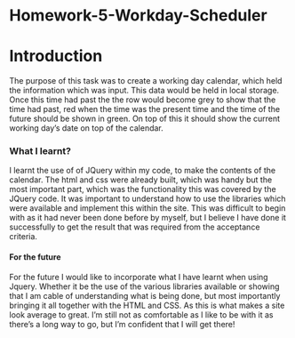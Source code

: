 # Homework-5-Workday-Scheduler

# Introduction
The purpose of this task was to create a working day calendar, which held the information which was input. This data would be held in local storage. Once this time had past the the row would become grey to show that the time had past, red when the time was the present time and the time of the future should be shown in green. On top of this it should show the current working day’s date on top of the calendar. 

### What I learnt?
I learnt the use of of JQuery within my code, to make the contents of the calendar. The html and css were already built, which was handy but the most important part, which was the functionality this was covered by  the JQuery code. It was important to understand how to use the libraries which were available and implement this within the site. This was difficult to begin with as it had never been done before by myself, but I believe I have done it successfully to get the result that was required from the acceptance criteria. 

#### For the future 
For the future I would like to incorporate what I have learnt when using Jquery. Whether it be the use of the various libraries available or showing that I am cable of understanding what is being done, but most importantly bringing it all together with the HTML and CSS. As this is what makes a site look average to great. I’m still not as comfortable as I like to be with it as there’s a long way to go, but I’m confident that I will get there! 